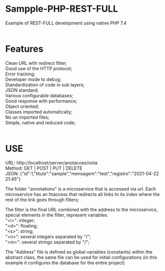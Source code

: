 
# Sampple-PHP-REST-FULL <br>
Example of REST-FULL development using native PHP 7.4 <br>
 <br>
# Features <br>
Clean URL with redirect filter; <br>
Good use of the HTTP protocol; <br>
Error tracking; <br>
Developer mode to debug; <br>
Standardization of code in sub layers; <br>
JSON standard; <br>
Various configurable databases; <br>
Good response with performance; <br>
Object oriented; <br>
Classes imported automatically; <br>
No un imported files;  <br>
Simple, native and reduced code; <br>
 <br>
# USE <br>
URL: http://localhost/server/anotacoes/nota <br>
Method: GET | POST | PUT | DELETE <br>
JSON: {"id":1,"titulo":"sample","mensagem":"test","registro":"2021-04-22 21:45"}

The folder "annotations" is a microservice that is accessed via url. Each microservice has an htaccess that redirects all links to its index where the rest of the link goes through filters;

The filter is the final URL combined with the address to the microservice, special elements in the filter, represent variables: <br>
"\<i\>": integer; <br>
"\<d\>": floating; <br>
"\<s\>": string; <br>
"\<n\>": several integers separated by "/"; <br>
"\<m\>": several strings separated by "/";

The "Address" file is defined as global variables (constants) within the abstract class, the same file can be used for initial configurations (in this example it configures the database for the entire project)
